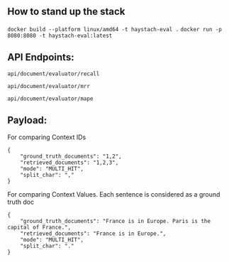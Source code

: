 ## How to stand up the stack

`docker build --platform linux/amd64 -t haystach-eval .`
`docker run -p 8080:8080 -t haystach-eval:latest`

## API Endpoints:

`api/document/evaluator/recall`

`api/document/evaluator/mrr`

`api/document/evaluator/mape`

## Payload:

For comparing Context IDs
```
{
	"ground_truth_documents": "1,2",
	"retrieved_documents": "1,2,3",
	"mode": "MULTI_HIT",
    "split_char": ","
}
```

For comparing Context Values. Each sentence is considered as a ground truth doc
```
{
	"ground_truth_documents": "France is in Europe. Paris is the capital of France.",
	"retrieved_documents": "France is in Europe.",
	"mode": "MULTI_HIT",
    "split_char": "."
}
```


